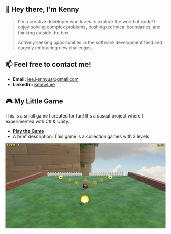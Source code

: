 <!--
## Hi there 👋
**Kenny48620/Kenny48620** is a ✨ _special_ ✨ repository because its README.md (this file) appears on your GitHub profile.

Here are some ideas to get you started:

- 🔭 I’m currently working on ...
- 🌱 I’m currently learning ...
- 👯 I’m looking to collaborate on ...
- 🤔 I’m looking for help with ...
- 💬 Ask me about ...
- 📫 How to reach me: ...
- 😄 Pronouns: ...
- ⚡ Fun fact: ...
-->


## 👋 Hey there, I'm Kenny

> I'm a creative developer who loves to explore the world of code! I enjoy solving complex problems, pushing technical boundaries, and thinking outside the box.
>
> Actively seeking opportunities in the software development field and eagerly embracing new challenges.



<!--

## ⚒️ Skills
- **Languages:** Python, Java, C#, Swift, JavaScript, C/C++
- **Frameworks & Libraries:** React, Node.js, Flask, 


## 🚀 Projects That Make Me Smile
- [**Project X**](https://github.com/Kenny48620/project-x) 
- [**Project Y**](https://github.com/Kenny48620/project-y)
- [**Project Z**](https://github.com/Kenny48620/project-z)
-->

## 📫 Feel free to contact me!
- **Email:** [lee.kennyus@gmail.com](mailto:lee.kennyus@gmail.com)
- **LinkedIn:** [KennyLee](https://www.linkedin.com/in/kaichunlee/)

## 🎮 My Little Game
This is a small game I created for fun! It's a casual project where I experimented with C# & Unity.  
- **[Play the Game](https://play.unity.com/en/games/2e112adc-236d-4a71-acfb-29c5d3d8164e/mca2-kaichun-lee-kenny)**  
- A brief description: This game is a collection games with 3 levels
<!--
[![Game Screenshot](https://raw.githubusercontent.com/Kenny48620/Kenny48620/main/image/small-game-screenshot-l1.jpg)](https://play.unity.com/en/games/2e112adc-236d-4a71-acfb-29c5d3d8164e/mca2-kaichun-lee-kenny)
-->

<!-- Size of screen shot -->
<a href="https://play.unity.com/en/games/2e112adc-236d-4a71-acfb-29c5d3d8164e/mca2-kaichun-lee-kenny">
  <img src="https://raw.githubusercontent.com/Kenny48620/Kenny48620/main/image/small-game-screenshot-l1.jpg" alt="Game Screenshot" width="600" />
</a>


